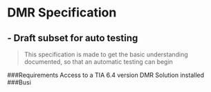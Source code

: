 # DMR Specification ## - Draft subset for auto testing>This specification is made to get the basic understanding documented, so that an automatic testing can begin###RequirementsAccess to a TIA 6.4 versionDMR Solution installed###Busi